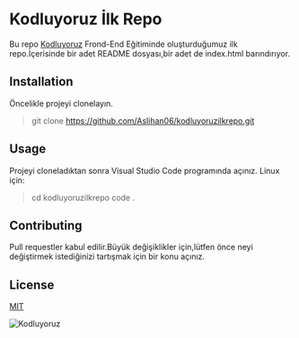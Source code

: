 # Kodluyoruz İlk Repo 
Bu repo [Kodluyoruz](https://www.kodluyoruz.org/) Frond-End Eğitiminde oluşturduğumuz ilk repo.İçerisinde bir adet README dosyası,bir adet de index.html barındırıyor.

## Installation
 Öncelikle projeyi clonelayın.

 > git clone https://github.com/Aslihan06/kodluyoruzilkrepo.git

 ## Usage
 Projeyi cloneladıktan sonra Visual Studio Code programında açınız.
 Linux için:
 > cd kodluyoruzilkrepo
 code .

 ## Contributing
 Pull requestler kabul edilir.Büyük değişiklikler için,lütfen önce neyi değiştirmek istediğinizi tartışmak için bir konu açınız.
 ## License
  [MIT](https://opensource.org/licenses/MIT)

![Kodluyoruz](https://miro.medium.com/max/3150/2*TZeK0kyHTRHVv3gUi8BtQg.png)
